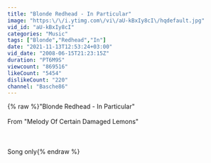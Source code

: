 ```yaml
---
title: "Blonde Redhead - In Particular"
image: "https:\/\/i.ytimg.com\/vi\/aU-kBxIy8cI\/hqdefault.jpg"
vid_id: "aU-kBxIy8cI"
categories: "Music"
tags: ["Blonde","Redhead","In"]
date: "2021-11-13T12:53:24+03:00"
vid_date: "2008-06-15T21:23:15Z"
duration: "PT6M9S"
viewcount: "869516"
likeCount: "5454"
dislikeCount: "220"
channel: "Basche86"
---
```

{% raw %}&quot;Blonde Redhead - In Particular&quot;<br /><br />From &quot;Melody Of Certain Damaged Lemons&quot;<br /><br /><br /><br />Song only{% endraw %}
